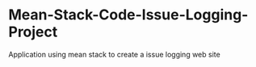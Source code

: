 # Mean-Stack-Code-Issue-Logging-Project
Application using mean stack to create a issue logging web site
